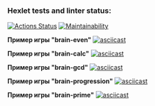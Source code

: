 ### Hexlet tests and linter status:

[![Actions Status](https://github.com/peeercyyy/fullstack-javascript-project-44/workflows/hexlet-check/badge.svg)](https://github.com/peeercyyy/fullstack-javascript-project-44/actions)
[![Maintainability](https://api.codeclimate.com/v1/badges/89a31a315529bb2aff33/maintainability)](https://codeclimate.com/github/peeercyyy/fullstack-javascript-project-44/maintainability)

**Пример игры "brain-even"**
[![asciicast](https://asciinema.org/a/F56m2Za5v8fFp4uNewd2utWHr.svg)](https://asciinema.org/a/F56m2Za5v8fFp4uNewd2utWHr)

**Пример игры "brain-calc"**
[![asciicast](https://asciinema.org/a/yyEVI5fWC7yEx9pHNSrErXvWk.svg)](https://asciinema.org/a/yyEVI5fWC7yEx9pHNSrErXvWk)

**Пример игры "brain-gcd"**
[![asciicast](https://asciinema.org/a/oLOk3MR8H8bjReXe0TOWXHQA0.svg)](https://asciinema.org/a/oLOk3MR8H8bjReXe0TOWXHQA0)

**Пример игры "brain-progression"**
[![asciicast](https://asciinema.org/a/19PJWelDzzEKvx3qw4SGy3zTQ.svg)](https://asciinema.org/a/19PJWelDzzEKvx3qw4SGy3zTQ)

**Пример игры "brain-prime"**
[![asciicast](https://asciinema.org/a/BBCP7nA5lOWaoii5t2UzY5yex.svg)](https://asciinema.org/a/BBCP7nA5lOWaoii5t2UzY5yex)
